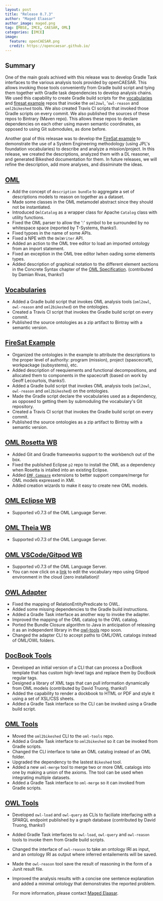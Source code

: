 ```yaml
---
layout: post
title: "Release 0.7.3"
author: "Maged Elaasar"
author_image: maged.png
tag: [MBSE, IMCE, CAESAR, OML]
categories: [IMCE]
image:
  feature: openCAESAR.png
  credit: https://opencaesar.github.io/
---
```


## Summary
One of the main goals achived with this release was to develop Gradle Task interfaces to the various analysis tools provided by openCAESAR. This allows invoking those tools conveniently from Gradle build script and tying them together with Gradle task dependencies to develop analysis chains. We used this capability to create Gradle build scripts for the [vocabularies](https://gitpod.io/#https://github.com/opencaesar/vocabularies) and [firesat example](https://gitpod.io/#https://github.com/opencaesar/example-firesat) repos that invoke the `oml2owl`, '`owl-reason` and `oml2bikeshed` tools. We also created Travis CI scripts that invoked those Gradle scripts on every commit. We also published the sources of these repos to Bintrary (Maven repo). This allows these repos to declare dependencies on each other using maven semantic coordinates, as opposed to using Git submodules, as done before.

Another goal of this releasae was to develop the [FireSat example](https://gitpod.io/#https://github.com/opencaesar/example-firesat) to demonstrate the use of a System Engineering methodology (using JPL's foundation vocabularies) to describe and analyze a mission/project. In this release, we created the descriptions, analyzed them with a DL reasoner, and generated Bikeshed documentation for them. In future releases, we will refine the description, add more analyses, and dissiminate the ideas.

## [OML](https://github.com/opencaesar/oml)
* Add the concept of `description bundle` to aggregate a set of descriptions models to reason on together as a dataset.
* Made some classes in the OML metamodel abstract since they should not be instantiated.
* Introduced `OmlCatalog` as a wrapper class for Apache `Catalog` class with  utility functions.
* Fixed the OML parser to allow the ':' symbol to be surrounded by no whitespace space (reported by T-Systems, thanks!).
* Fixed typoes in the name of some APIs.
* Fixed a NPE with the `OmlWriter` API.
* Added an action to the OML tree editor to load an imported ontology from an import statement.
* Fixed an exception in the OML tree editor lwhen oading some elements types.
* Added description of graphical notation to the different element sections in the Concrete Syntax chapter of the [OML Specification](https://opencaesar.github.io/oml/). (contributed by Damian Rivas, thanks!)
	
## [Vocabularies](https://github.com/opencaesar/vocabularies)
* Added a Gradle build script that invokes OML analysis tools (`oml2owl`, `owl-reason` and `oml2bikeshed`) on the ontologies.
* Created a Travis CI script that invokes the Gradle build script on every commit.
* Published the source ontologies as a zip artifact to Bintray with a semantic version.

## [FireSat Example](https://github.com/opencaesar/example-firesat)
* Organized the ontologies in the example to attribute the descriptions to the proper level of authority: program (mission), project (spascecraft), workpackage (subsystems), etc.
* Added description of reequiements and functional decompositions, and allocated them to components in the spacecraft (based on work by Geoff Lecourtois, thanks!).
* Added a Gradle build script that invokes OML analysis tools (`oml2owl`, `owl-reason` and `oml2bikeshed`) on the ontologies.
* Made the Gradle script declare the vocabularies used as a dependency, as opposed to getting them by submoduling the vocabulary's Git repository.
* Created a Travis CI script that invokes the Gradle build script on every commit.
* Published the source ontologies as a zip artifact to Bintray with a semantic version.

## [OML Rosetta WB](https://github.com/opencaesar/oml-rosetta)
* Added Git and Gradle frameworks support to the workbench out of the box.
* Fixed the published Eclipse `p2` repo to install the OML as a dependency when Rosetta is intalled into an existing Eclipse.
* Added [`EMF Compare`](https://www.eclipse.org/emf/compare/) extensions to better support compare/merge for OML models expressed in XMI.
* Added creation wizards to make it easy to create new OML models.

## [OML Eclipse WB](https://github.com/opencaesar/oml-eclipse)
* Supported v0.7.3 of the OML Language Server.

## [OML Theia WB](https://github.com/opencaesar/oml-theia)
* Supported v0.7.3 of the OML Language Server.

## [OML VSCode/Gitpod WB](https://github.com/opencaesar/oml-vscode)
* Supported v0.7.3 of the OML Language Server.
* You can now click on a [link](https://gitpod.io/#https://github.com/opencaesar/vocabularies) to edit the vocabulary repo using Gitpod environment in the cloud (zero installation)!
	
## [OWL Adapter](https://github.com/opencaesar/owl-adapter)
* Fixed the mapping of RelationEntityPredicate to OWL.
* Added some missing dependencies to the Gradle build instructions.
* Added a Gradle Task interface as another way to invoke the adapter.
* Improved the mapping of the OML catalog to the OWL catalog.
* Ported the Bundle Closure algorithm to Java in anticipation of releasing it as an independent library in the [owl-tools](https://github.com/opencaesar/owl-tools) repo soon.
* Changed the adapter CLI to accept paths to OML/OWL catalogs instead of OML/OWL folders.

## [DocBook Tools](https://github.com/opencaesar/docbook-tools)
* Developed an initial version of a CLI that can process a DocBook template that has custom high-level tags and replace them by DocBook regular tags.
* Designed a library of XML tags that can pull information dynamically from OML models (contributed by David Truong, thanks!)
* Added the capability to render a dockbook to HTML or PDF and style it using a set of XSL/CSS sheets.
* Added a Gradle Task interface so the CLI can be invoked using a Gradle build script.
 	
## [OML Tools](https://github.com/opencaesar/oml-tools)
* Moved the `oml2bikeshed` CLI to the `oml-tools` repo.
* Added a Gradle Task interface to `oml2bikeshed` so it can be invoked from Gradle scripts.
* Changed the CLI interface to take an OML catalog instead of an OML folder.
* Upgraded the dependency to the lastest `Bikeshed` tool.
* Added a new `oml-merge` tool to merge two or more OML catalogs into one by making a union of the axioms. The tool can be used when integrating multiple datasets.
* Added a Gradle Task interface to `oml-merge` so it can invoked from Gradle scripts.
	
## [OWL Tools](https://github.com/opencaesar/owl-tools)
* Developed `owl-load` and `owl-query` as CLIs to faciliate interfacing with a SPARQL endpoint published by a graph database (contributed by David Truong, thanks!) 
* Added Gradle Task interfaces to `owl-load`, `owl-query` and `owl-reason` tools to invoke them from Gradle build scripts.
* Changed the interface of `owl-reason` to take an ontology IRI as input, and an ontology IRI as output where inferred entailements will be saved.
* Made the `owl-reason` tool save the result of reasoning in the form of a Junit result file.
* Improved the analysis results with a concise one sentence explanation and added a minimal ontology that demonstrates the reported problem.
	
  
  For more information, please contact [Maged Elaasar](https://opencaesar.github.io/contributors/Maged%20Elaasar.html).